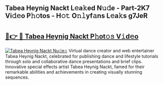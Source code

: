 ## Tabea Heynig Nackt L𝚎a𝚔ed N𝚞𝚍e - Part-2K7 Vi𝚍𝚎o P𝚑𝚘tos - H𝚘𝚝 O𝚗𝚕yf𝚊ns L𝚎a𝚔s g7JeR

# <h2><a href="http://kf2och.oniu.top/?m=Tabea+Heynig+Nackt">🔗👉 🔴 Tabea Heynig Nackt P𝚑ot𝚘𝚜 V𝚒d𝚎o</a></h2>

[![Tabea Heynig Nackt Nu𝚍e𝚜](https://i.imgur.com/0qMVB7G.gif)](http://kf2och.oniu.top/?m=Tabea+Heynig+Nackt)
Virtual dance creator and web entertainer Tabea Heynig Nackt, celebrated for publishing dance and lifestyle tutorials through solo and collaborative dance presentations and brief clips. Innovative special effects artist Tabea Heynig Nackt, famed for their remarkable abilities and achievements in creating visually stunning sequences.  
